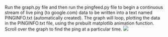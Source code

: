 Run the graph.py file and then run the pingfeed.py file to begin a continuous stream of live ping (to google.com) data to be written into a text named
PINGINFO.txt (automatically created). The graph will loop, plotting the data in the PINGINFO.txt file, using the prebuilt matplotlib animation function.
Scroll over the graph to find the ping at a particular time.
![](live-ping-graph.gif)
